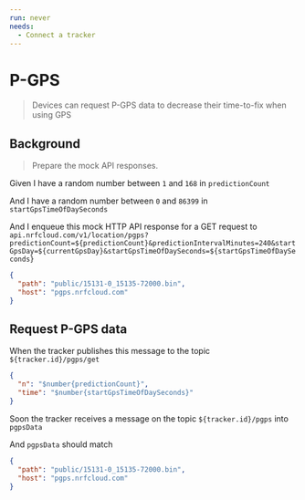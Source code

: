 ```yaml
---
run: never
needs:
  - Connect a tracker
---
```


# P-GPS

> Devices can request P-GPS data to decrease their time-to-fix when using GPS

## Background

> Prepare the mock API responses.

Given I have a random number between `1` and `168` in `predictionCount`

And I have a random number between `0` and `86399` in `startGpsTimeOfDaySeconds`

And I enqueue this mock HTTP API response for a GET request to
`api.nrfcloud.com/v1/location/pgps?predictionCount=${predictionCount}&predictionIntervalMinutes=240&startGpsDay=${currentGpsDay}&startGpsTimeOfDaySeconds=${startGpsTimeOfDaySeconds}`

```json
{
  "path": "public/15131-0_15135-72000.bin",
  "host": "pgps.nrfcloud.com"
}
```

## Request P-GPS data

When the tracker publishes this message to the topic `${tracker.id}/pgps/get`

```json
{
  "n": "$number{predictionCount}",
  "time": "$number{startGpsTimeOfDaySeconds}"
}
```

<!-- This @retry:tries=5,initialDelay=2,delayFactor=2 -->

Soon the tracker receives a message on the topic `${tracker.id}/pgps` into
`pgpsData`

And `pgpsData` should match

```json
{
  "path": "public/15131-0_15135-72000.bin",
  "host": "pgps.nrfcloud.com"
}
```
